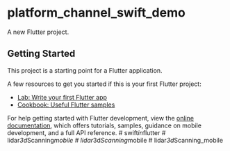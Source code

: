 # platform_channel_swift_demo

A new Flutter project.

## Getting Started

This project is a starting point for a Flutter application.

A few resources to get you started if this is your first Flutter project:

- [Lab: Write your first Flutter app](https://docs.flutter.dev/get-started/codelab)
- [Cookbook: Useful Flutter samples](https://docs.flutter.dev/cookbook)

For help getting started with Flutter development, view the
[online documentation](https://docs.flutter.dev/), which offers tutorials,
samples, guidance on mobile development, and a full API reference.
#   s w i f t _ i n _ f l u t t e r  
 #   l i d a r _ 3 d _ S c a n n i n g _ m o b i l e  
 #   l i d a r _ 3 d _ S c a n n i n g _ m o b i l e  
 #   l i d a r _ 3 d _ S c a n n i n g _ m o b i l e  
 